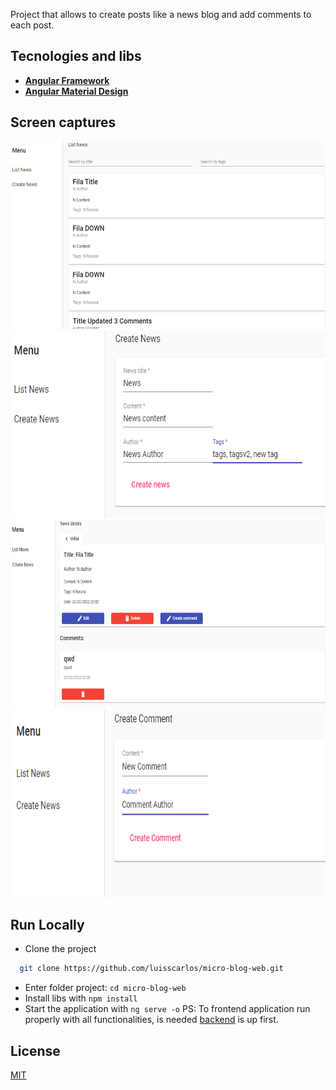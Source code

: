 
Project that allows to create posts like a news blog and add comments to each post.

## Tecnologies and libs

- **[Angular Framework](https://angular.io/)**
- **[Angular Material Design](https://material.angular.io/)**

## Screen captures

<div align="center">
  <img src="https://github.com/luisscarlos/micro-blog-web/blob/master/.github/newsList.png" height="300px" alt="MV Sistemas"/>
  <img src="https://github.com/luisscarlos/micro-blog-web/blob/master/.github/createNews.png" height="300px" alt="MV Sistemas"/>
  <img src="https://github.com/luisscarlos/micro-blog-web/blob/master/.github/newsDetails.png" height="300px" alt="MV Sistemas"/>
  <img src="https://github.com/luisscarlos/micro-blog-web/blob/master/.github/createComment.png" height="300px" alt="MV Sistemas"/>
</div>

## Run Locally

- Clone the project

```bash
  git clone https://github.com/luisscarlos/micro-blog-web.git
```

- Enter folder project: `cd micro-blog-web`
- Install libs with  `npm install`
- Start the application with `ng serve -o`
PS: To frontend application run properly with all functionalities, is needed [backend](https://github.com/luisscarlos/micro-blog-api) is up first.

## License

[MIT](https://choosealicense.com/licenses/mit/)

